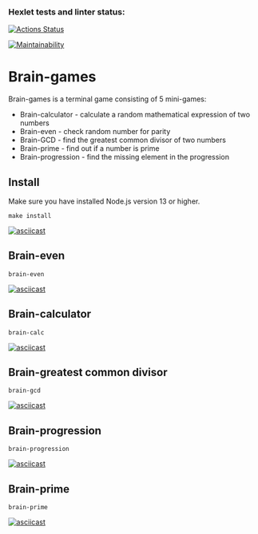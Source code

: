### Hexlet tests and linter status:
[![Actions Status](https://github.com/dvuro4ka/frontend-project-44/workflows/hexlet-check/badge.svg)](https://github.com/dvuro4ka/frontend-project-44/actions)

[![Maintainability](https://api.codeclimate.com/v1/badges/4ef602e91320372b03a5/maintainability)](https://codeclimate.com/github/dvuro4ka/frontend-project-44/maintainability)

# Brain-games
Brain-games is a terminal game consisting of 5 mini-games:

- Brain-calculator - calculate a random mathematical expression of two numbers
- Brain-even - check random number for parity
- Brain-GCD - find the greatest common divisor of two numbers
- Brain-prime - find out if a number is prime
- Brain-progression - find the missing element in the progression

## Install
Make sure you have installed Node.js version 13 or higher.
```
make install
```
[![asciicast](https://asciinema.org/a/6AjVLgUbnUzKfHpJs1KwJsPXj.svg)](https://asciinema.org/a/6AjVLgUbnUzKfHpJs1KwJsPXj)

## Brain-even
```
brain-even
```
[![asciicast](https://asciinema.org/a/iSh5ZSQckDwLyMjwzKIZP6qHN.svg)](https://asciinema.org/a/iSh5ZSQckDwLyMjwzKIZP6qHN)

## Brain-calculator
```
brain-calc
```
[![asciicast](https://asciinema.org/a/QfT05fZF4qlThX0ILLPCv7KGr.svg)](https://asciinema.org/a/QfT05fZF4qlThX0ILLPCv7KGr)

## Brain-greatest common divisor
```
brain-gcd
```
[![asciicast](https://asciinema.org/a/LRGbLJUfoHp9vvNiAqGDC9ZUJ.svg)](https://asciinema.org/a/LRGbLJUfoHp9vvNiAqGDC9ZUJ)

## Brain-progression
```
brain-progression
```
[![asciicast](https://asciinema.org/a/wCzliq8CqQhE4Ku2reNAiUb4P.svg)](https://asciinema.org/a/wCzliq8CqQhE4Ku2reNAiUb4P)

## Brain-prime
```
brain-prime
```
[![asciicast](https://asciinema.org/a/hvmTo4S8FqjVJCtj86ftNYdgi.svg)](https://asciinema.org/a/hvmTo4S8FqjVJCtj86ftNYdgi)
